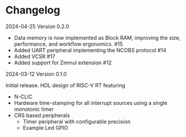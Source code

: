 # Changelog

2024-04-25 Version 0.2.0

- Data memory is now implemented as Block RAM, improving the size, performance, and workflow ergonomics. #15
- Added UART peripheral implementing the NCOBS protocol #14
- Added VCSR #17
- Added support for Zmmul extension #12

2024-03-12 Version 0.1.0

Initial release. HDL design of RISC-V RT featuring
- N-CLIC
- Hardware time-stamping for all interrupt sources using a single monotonic timer
- CRS based peripherals
  - Timer peripheral with configurable precision
  - Example Led GPIO
